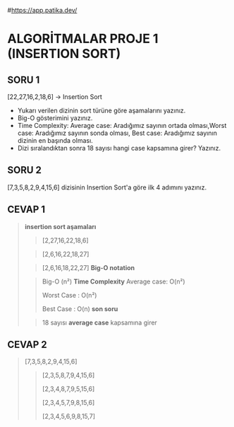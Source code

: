#https://app.patika.dev/

# ALGORİTMALAR PROJE 1 (INSERTION SORT)

## SORU 1

[22,27,16,2,18,6] -> Insertion Sort

- Yukarı verilen dizinin sort türüne göre aşamalarını yazınız.
- Big-O gösterimini yazınız.
- Time Complexity: Average case: Aradığımız sayının ortada olması,Worst case: Aradığımız sayının sonda olması, Best case: Aradığımız sayının dizinin en başında olması.
- Dizi sıralandıktan sonra 18 sayısı hangi case kapsamına girer? Yazınız.

## SORU 2

[7,3,5,8,2,9,4,15,6] dizisinin Insertion Sort'a göre ilk 4 adımını yazınız.

## CEVAP 1

> **insertion sort aşamaları**
>
>> [2,27,16,22,18,6]
>
>> [2,6,16,22,18,27]
>
>> [2,6,16,18,22,27]
> **Big-O notation**
> 
>> Big-O (n²)
> **Time Complexity**
>> Average case: O(n²)
>> 
>> Worst Case : O(n²)
>> 
>> Best Case : O(n)
> **son soru**
>
>>18 sayısı **average case** kapsamına girer
## CEVAP 2

>[7,3,5,8,2,9,4,15,6]
>
>>[2,3,5,8,7,9,4,15,6]
>>
>>[2,3,4,8,7,9,5,15,6]
>>
>>[2,3,4,5,7,9,8,15,6]
>>
>>[2,3,4,5,6,9,8,15,7]
